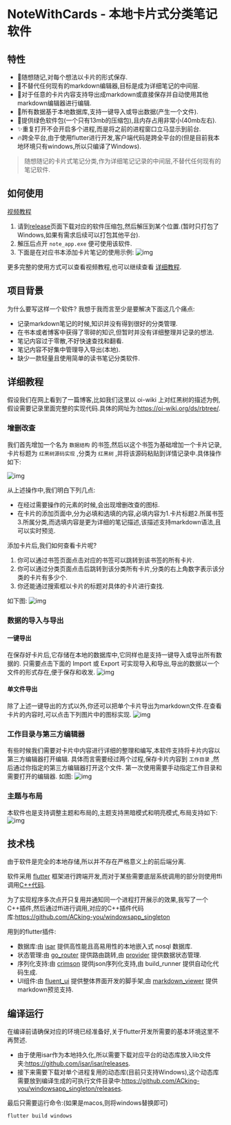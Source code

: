 # NoteWithCards - 本地卡片式分类笔记软件
## 特性
* 👀随想随记,对每个想法以卡片的形式保存.
* 🤺不替代任何现有的markdown编辑器,目标是成为详细笔记的中间层.
* 💪对于任意的卡片内容支持导出成markdown或直接保存并自动使用其他markdown编辑器进行编辑.
* 📲所有数据基于本地数据库,支持一键导入或导出数据(产生一个文件).
* 📗提供绿色软件包(一个只有13mb的压缩包),且内存占用非常小(40mb左右).
* ✨重复打开不会开启多个进程,而是将之前的进程窗口立马显示到前台.
* 🔥跨全平台,由于使用flutter进行开发,客户端代码是跨全平台的(但是目前我本地环境只有windows,所以只编译了Windows).
> 随想随记的卡片式笔记分类,作为详细笔记记录的中间层,不替代任何现有的笔记软件.
## 如何使用
[视频教程]()
1. 请到[release](https://github.com/ACking-you/NoteWithCard/releases)页面下载对应的软件压缩包,然后解压到某个位置.(暂时只打包了Windows,如果有需求后续可以打包其他平台).
2. 解压后点开 `note_app.exe` 便可使用该软件.
3. 下面是在对应书本添加卡片笔记的使用示例:
    ![img](./doc/editor.gif)

更多完整的使用方式可以查看视频教程,也可以继续查看 [详细教程](https://github.com/ACking-you/NoteWithCard#%E8%AF%A6%E7%BB%86%E6%95%99%E7%A8%8B).
## 项目背景
为什么要写这样一个软件?
我想于我而言至少是要解决下面这几个痛点:
* 记录markdown笔记的时候,知识并没有得到很好的分类管理. 
* 在书本或者博客中获得了零碎的知识,但暂时并没有详细整理并记录的想法.
* 笔记内容过于零散,不好快速查找和翻看.
* 笔记内容不好集中管理导入导出(本地).
* 缺少一款轻量且使用简单的读书笔记分类软件.

## 详细教程
假设我们在网上看到了一篇博客,比如我们这里以 oi-wiki 上对红黑树的描述为例,假设需要记录里面完整的实现代码.具体的网址为:https://oi-wiki.org/ds/rbtree/.
### 增删改查
我们首先增加一个名为 `数据结构` 的书签,然后以这个书签为基础增加一个卡片记录,卡片标题为 `红黑树源码实现` ,分类为 `红黑树` ,并将该源码粘贴到详情记录中.具体操作如下:

![img](doc/add_book_card.gif)

从上述操作中,我们明白下列几点:
* 在经过需要操作的元素的时候,会出现增删改查的图标.
* 在卡片的添加页面中,分为必填和选填的内容,必填内容为1.卡片标题2.所属书签3.所属分类,而选填内容是更为详细的笔记描述,该描述支持markdown语法,且可以实时预览.

添加卡片后,我们如何查看卡片呢?
1. 你可以通过书签页面点击对应的书签可以跳转到该书签的所有卡片.
2. 你可以通过分类页面点击后跳转到该分类所有卡片,分类的右上角数字表示该分类的卡片有多少个.
3. 你还能通过搜索框以卡片的标题对具体的卡片进行查找.

如下图:
![img](doc/show_card.gif)

### 数据的导入与导出

#### 一键导出
在保存好卡片后,它存储在本地的数据库中,它同样也是支持一键导入或导出所有数据的.
只需要点击下面的 Import 或 Export 可实现导入和导出,导出的数据以一个文件的形式存在,便于保存和收发.
![img](doc/img1.png)
#### 单文件导出
除了上述一键导出的方式以外,你还可以把单个卡片导出为markdown文件.在查看卡片的内容时,可以点击下列图片中的图标实现.
![img](doc/img2.png)

### 工作目录与第三方编辑器
有些时候我们需要对卡片中内容进行详细的整理和编写,本软件支持将卡片内容以第三方编辑器打开编辑.
具体而言需要经过两个过程,保存卡片内容到 `工作目录` ,然后通过你指定的第三方编辑器打开这个文件.
第一次使用需要手动指定工作目录和需要打开的编辑器.
如图:
![img](doc/open_editor.gif)

### 主题与布局
本软件也是支持调整主题和布局的,主题支持黑暗模式和明亮模式,布局支持如下:
![img](doc/theme.gif)

## 技术栈
由于软件是完全的本地存储,所以并不存在严格意义上的前后端分离.

软件采用 [flutter](https://flutter.cn/) 框架进行跨端开发,而对于某些需要底层系统调用的部分则使用ffi调用[C++代码](https://github.com/ACking-you/windowsapp_singleton).

为了实现程序多次点开只复用并通知同一个进程打开展示的效果,我写了一个C++插件,然后通过ffi进行调用,对应的C++插件代码库:https://github.com/ACking-you/windowsapp_singleton

用到的flutter插件:
* 数据库:由 [isar](https://github.com/isar/isar) 提供高性能且高易用性的本地嵌入式 nosql 数据库.
* 状态管理:由 [go_router](https://pub.dev/packages/go_router) 提供路由跳转,由 [provider](https://github.com/rrousselGit/provider) 提供数据状态管理.
* 序列化支持:由 [crimson](https://github.com/simc/crimson) 提供json序列化支持,由 build_runner 提供自动化代码生成.
* UI组件:由 [fluent_ui](https://github.com/bdlukaa/fluent_ui) 提供整体界面开发的脚手架,由 [markdown_viewer](https://github.com/tagnote-app/markdown_viewer) 提供markdown预览支持.


## 编译运行

在编译前请确保对应的环境已经准备好,关于flutter开发所需要的基本环境这里不再赘述.

* 由于使用isar作为本地持久化,所以需要下载对应平台的动态库放入lib文件夹:https://github.com/isar/isar/releases. 
* 接下来需要下载对单个进程复用的动态库(目前只支持Windows),这个动态库需要放到编译生成的可执行文件目录中:https://github.com/ACking-you/windowsapp_singleton/releases.

最后只需要运行命令:(如果是macos,则将windows替换即可)
```shell
flutter build windows
```